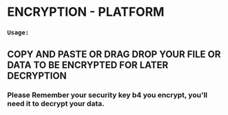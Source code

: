 # ENCRYPTION - PLATFORM
### `Usage:`
## COPY AND PASTE OR DRAG DROP YOUR FILE OR DATA TO BE ENCRYPTED FOR LATER DECRYPTION
### Please Remember your security key b4 you encrypt, you'll need it to decrypt your data.